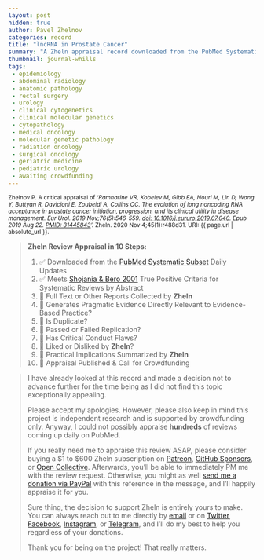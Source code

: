 ```yaml
---
layout: post
hidden: true
author: Pavel Zhelnov
categories: record
title: "lncRNA in Prostate Cancer"
summary: "A Zheln appraisal record downloaded from the PubMed Systematic Subset daily updates."
thumbnail: journal-whills
tags:
 - epidemiology
 - abdominal radiology
 - anatomic pathology
 - rectal surgery
 - urology
 - clinical cytogenetics
 - clinical molecular genetics
 - cytopathology
 - medical oncology
 - molecular genetic pathology
 - radiation oncology
 - surgical oncology
 - geriatric medicine
 - pediatric urology
 - awaiting crowdfunding
---
```


<small id="citation">Zhelnov P. A critical appraisal of _‘Ramnarine VR, Kobelev M, Gibb EA, Nouri M, Lin D, Wang Y, Buttyan R, Davicioni E, Zoubeidi A, Collins CC. The evolution of long noncoding RNA acceptance in prostate cancer initiation, progression, and its clinical utility in disease management. Eur Urol. 2019 Nov;76(5):546-559. [doi: 10.1016/j.eururo.2019.07.040](https://doi.org/10.1016/j.eururo.2019.07.040). Epub 2019 Aug 22. [PMID: 31445843](https://pubmed.gov/31445843)’._ Zheln. 2020 Nov 4;45(1):r488d31. URI: {{ page.url | absolute_url }}.</small>

> **Zheln Review Appraisal in 10 Steps:**
>
> 1. ✅ Downloaded from the [PubMed Systematic Subset](https://github.com/p1m-ortho/qs-global-ortho-search-queries/blob/global-sr-query/README.md) Daily Updates
> 2. ✅ Meets [Shojania & Bero 2001](https://www.researchgate.net/publication/11820967_Taking_Advantage_of_the_Explosion_of_Systematic_Reviews_An_Efficient_MEDLINE_Search_Strategy) True Positive Criteria for Systematic Reviews by Abstract
> 3. 🔄 Full Text or Other Reports Collected by **Zheln**
> 4. 🔄 Generates Pragmatic Evidence Directly Relevant to Evidence-Based Practice?
> 5. 🔄 Is Duplicate?
> 6. 🔄 Passed or Failed Replication?
> 7. 🔄 Has Critical Conduct Flaws?
> 8. 🔄 Liked or Disliked by **Zheln**?
> 9. 🔄 Practical Implications Summarized by **Zheln**
> 10. 🔄 Appraisal Published & Call for Crowdfunding

> I have already looked at this record and made a decision not to advance further for the time being as I did not find this topic exceptionally appealing.
>
> Please accept my apologies. However, please also keep in mind this project is independent research and is supported by crowdfunding only. Anyway, I could not possibly appraise **hundreds** of reviews coming up daily on PubMed.
> 
> If you really need me to appraise this review ASAP, please consider buying a $1 to $600 Zheln subscription on [Patreon](https://patreon.com/zheln), [GitHub Sponsors](https://github.com/sponsors/drzhelnov), or [Open Collective](https://opencollective.com/zheln). Afterwards, you’ll be able to immediately PM me with the review request. Otherwise, you might as well [send me a donation via PayPal](https://paypal.me/pjelnov) with this reference in the message, and I’ll happily appraise it for you.
> 
> Sure thing, the decision to support Zheln is entirely yours to make. You can always reach out to me directly by [email](mailto:pavel@zheln.com) or on [Twitter](https://twitter.com/drzhelnov), [Facebook](https://facebook.com/drzhelnov), [Instagram](https://instagram.com/igzheln), or [Telegram](https://t.me/drzhelnov), and I’ll do my best to help you regardless of your donations.
> 
> Thank you for being on the project! That really matters.
